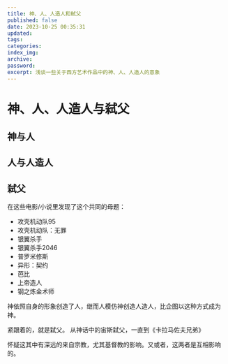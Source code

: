 ```yaml
---
title: 神、人、人造人和弑父
published: false
date: 2023-10-25 00:35:31
updated:
tags:
categories:
index_img:
archive:
password:
excerpt: 浅谈一些关于西方艺术作品中的神、人、人造人的意象
---
```


<!-- TODO: not finished -->
# 神、人、人造人与弑父

## 神与人

## 人与人造人

## 弑父


在这些电影/小说里发现了这个共同的母题：

- 攻壳机动队95
- 攻壳机动队：无罪
- 银翼杀手
- 银翼杀手2046
- 普罗米修斯
- 异形：契约
- 芭比
- 上帝造人
- 钢之炼金术师



神依照自身的形象创造了人，继而人模仿神创造人造人，比企图以这种方式成为神。

紧跟着的，就是弑父。 从神话中的宙斯弑父，一直到《卡拉马佐夫兄弟》

怀疑这其中有深远的来自宗教，尤其基督教的影响。又或者，这两者是互相影响的。
